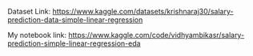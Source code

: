 Dataset Link: https://www.kaggle.com/datasets/krishnaraj30/salary-prediction-data-simple-linear-regression

My notebook link: https://www.kaggle.com/code/vidhyambikasr/salary-prediction-simple-linear-regression-eda
